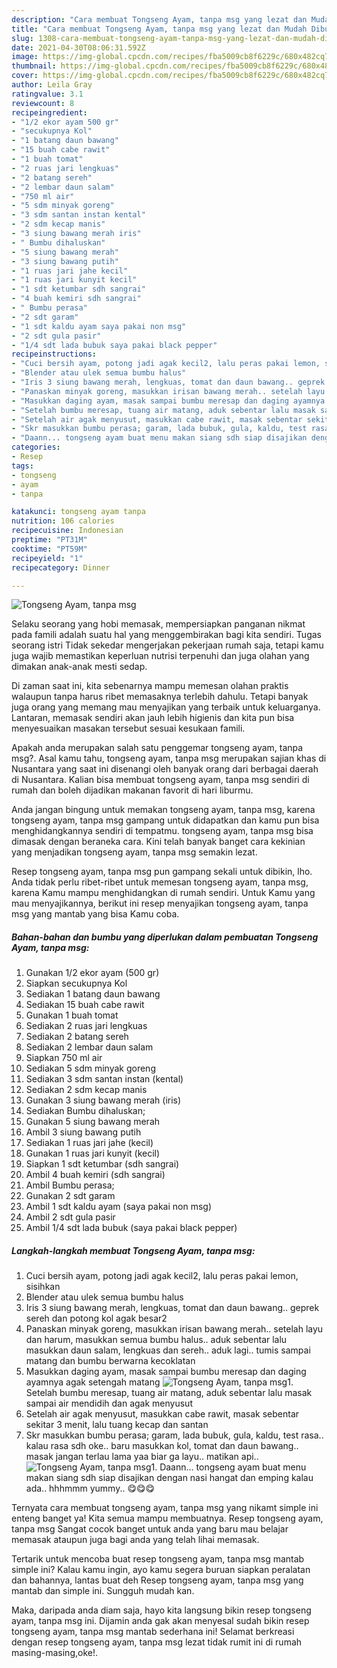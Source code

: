 ```yaml
---
description: "Cara membuat Tongseng Ayam, tanpa msg yang lezat dan Mudah Dibuat"
title: "Cara membuat Tongseng Ayam, tanpa msg yang lezat dan Mudah Dibuat"
slug: 1308-cara-membuat-tongseng-ayam-tanpa-msg-yang-lezat-dan-mudah-dibuat
date: 2021-04-30T08:06:31.592Z
image: https://img-global.cpcdn.com/recipes/fba5009cb8f6229c/680x482cq70/tongseng-ayam-tanpa-msg-foto-resep-utama.jpg
thumbnail: https://img-global.cpcdn.com/recipes/fba5009cb8f6229c/680x482cq70/tongseng-ayam-tanpa-msg-foto-resep-utama.jpg
cover: https://img-global.cpcdn.com/recipes/fba5009cb8f6229c/680x482cq70/tongseng-ayam-tanpa-msg-foto-resep-utama.jpg
author: Leila Gray
ratingvalue: 3.1
reviewcount: 8
recipeingredient:
- "1/2 ekor ayam 500 gr"
- "secukupnya Kol"
- "1 batang daun bawang"
- "15 buah cabe rawit"
- "1 buah tomat"
- "2 ruas jari lengkuas"
- "2 batang sereh"
- "2 lembar daun salam"
- "750 ml air"
- "5 sdm minyak goreng"
- "3 sdm santan instan kental"
- "2 sdm kecap manis"
- "3 siung bawang merah iris"
- " Bumbu dihaluskan"
- "5 siung bawang merah"
- "3 siung bawang putih"
- "1 ruas jari jahe kecil"
- "1 ruas jari kunyit kecil"
- "1 sdt ketumbar sdh sangrai"
- "4 buah kemiri sdh sangrai"
- " Bumbu perasa"
- "2 sdt garam"
- "1 sdt kaldu ayam saya pakai non msg"
- "2 sdt gula pasir"
- "1/4 sdt lada bubuk saya pakai black pepper"
recipeinstructions:
- "Cuci bersih ayam, potong jadi agak kecil2, lalu peras pakai lemon, sisihkan"
- "Blender atau ulek semua bumbu halus"
- "Iris 3 siung bawang merah, lengkuas, tomat dan daun bawang.. geprek sereh dan potong kol agak besar2"
- "Panaskan minyak goreng, masukkan irisan bawang merah.. setelah layu dan harum, masukkan semua bumbu halus.. aduk sebentar lalu masukkan daun salam, lengkuas dan sereh.. aduk lagi.. tumis sampai matang dan bumbu berwarna kecoklatan"
- "Masukkan daging ayam, masak sampai bumbu meresap dan daging ayamnya agak setengah matang"
- "Setelah bumbu meresap, tuang air matang, aduk sebentar lalu masak sampai air mendidih dan agak menyusut"
- "Setelah air agak menyusut, masukkan cabe rawit, masak sebentar sekitar 3 menit, lalu tuang kecap dan santan"
- "Skr masukkan bumbu perasa; garam, lada bubuk, gula, kaldu, test rasa.. kalau rasa sdh oke.. baru masukkan kol, tomat dan daun bawang.. masak jangan terlau lama yaa biar ga layu.. matikan api.."
- "Daann... tongseng ayam buat menu makan siang sdh siap disajikan dengan nasi hangat dan emping kalau ada.. hhhmmm yummy.. 😋😋😋"
categories:
- Resep
tags:
- tongseng
- ayam
- tanpa

katakunci: tongseng ayam tanpa 
nutrition: 106 calories
recipecuisine: Indonesian
preptime: "PT31M"
cooktime: "PT59M"
recipeyield: "1"
recipecategory: Dinner

---
```



![Tongseng Ayam, tanpa msg](https://img-global.cpcdn.com/recipes/fba5009cb8f6229c/680x482cq70/tongseng-ayam-tanpa-msg-foto-resep-utama.jpg)

Selaku seorang yang hobi memasak, mempersiapkan panganan nikmat pada famili adalah suatu hal yang menggembirakan bagi kita sendiri. Tugas seorang istri Tidak sekedar mengerjakan pekerjaan rumah saja, tetapi kamu juga wajib memastikan keperluan nutrisi terpenuhi dan juga olahan yang dimakan anak-anak mesti sedap.

Di zaman  saat ini, kita sebenarnya mampu memesan olahan praktis walaupun tanpa harus ribet memasaknya terlebih dahulu. Tetapi banyak juga orang yang memang mau menyajikan yang terbaik untuk keluarganya. Lantaran, memasak sendiri akan jauh lebih higienis dan kita pun bisa menyesuaikan masakan tersebut sesuai kesukaan famili. 



Apakah anda merupakan salah satu penggemar tongseng ayam, tanpa msg?. Asal kamu tahu, tongseng ayam, tanpa msg merupakan sajian khas di Nusantara yang saat ini disenangi oleh banyak orang dari berbagai daerah di Nusantara. Kalian bisa membuat tongseng ayam, tanpa msg sendiri di rumah dan boleh dijadikan makanan favorit di hari liburmu.

Anda jangan bingung untuk memakan tongseng ayam, tanpa msg, karena tongseng ayam, tanpa msg gampang untuk didapatkan dan kamu pun bisa menghidangkannya sendiri di tempatmu. tongseng ayam, tanpa msg bisa dimasak dengan beraneka cara. Kini telah banyak banget cara kekinian yang menjadikan tongseng ayam, tanpa msg semakin lezat.

Resep tongseng ayam, tanpa msg pun gampang sekali untuk dibikin, lho. Anda tidak perlu ribet-ribet untuk memesan tongseng ayam, tanpa msg, karena Kamu mampu menghidangkan di rumah sendiri. Untuk Kamu yang mau menyajikannya, berikut ini resep menyajikan tongseng ayam, tanpa msg yang mantab yang bisa Kamu coba.

<!--inarticleads1-->

##### Bahan-bahan dan bumbu yang diperlukan dalam pembuatan Tongseng Ayam, tanpa msg:

1. Gunakan 1/2 ekor ayam (500 gr)
1. Siapkan secukupnya Kol
1. Sediakan 1 batang daun bawang
1. Sediakan 15 buah cabe rawit
1. Gunakan 1 buah tomat
1. Sediakan 2 ruas jari lengkuas
1. Sediakan 2 batang sereh
1. Sediakan 2 lembar daun salam
1. Siapkan 750 ml air
1. Sediakan 5 sdm minyak goreng
1. Sediakan 3 sdm santan instan (kental)
1. Sediakan 2 sdm kecap manis
1. Gunakan 3 siung bawang merah (iris)
1. Sediakan  Bumbu dihaluskan;
1. Gunakan 5 siung bawang merah
1. Ambil 3 siung bawang putih
1. Sediakan 1 ruas jari jahe (kecil)
1. Gunakan 1 ruas jari kunyit (kecil)
1. Siapkan 1 sdt ketumbar (sdh sangrai)
1. Ambil 4 buah kemiri (sdh sangrai)
1. Ambil  Bumbu perasa;
1. Gunakan 2 sdt garam
1. Ambil 1 sdt kaldu ayam (saya pakai non msg)
1. Ambil 2 sdt gula pasir
1. Ambil 1/4 sdt lada bubuk (saya pakai black pepper)




<!--inarticleads2-->

##### Langkah-langkah membuat Tongseng Ayam, tanpa msg:

1. Cuci bersih ayam, potong jadi agak kecil2, lalu peras pakai lemon, sisihkan
1. Blender atau ulek semua bumbu halus
1. Iris 3 siung bawang merah, lengkuas, tomat dan daun bawang.. geprek sereh dan potong kol agak besar2
1. Panaskan minyak goreng, masukkan irisan bawang merah.. setelah layu dan harum, masukkan semua bumbu halus.. aduk sebentar lalu masukkan daun salam, lengkuas dan sereh.. aduk lagi.. tumis sampai matang dan bumbu berwarna kecoklatan
1. Masukkan daging ayam, masak sampai bumbu meresap dan daging ayamnya agak setengah matang
<img src="//assets-global.cpcdn.com/assets/icons/button_play-2c75c40dde080a61004c1f40b05d8f140eaff45d7e9e6481dc71c63d2e7c4909.png" alt="Tongseng Ayam, tanpa msg">1. Setelah bumbu meresap, tuang air matang, aduk sebentar lalu masak sampai air mendidih dan agak menyusut
1. Setelah air agak menyusut, masukkan cabe rawit, masak sebentar sekitar 3 menit, lalu tuang kecap dan santan
1. Skr masukkan bumbu perasa; garam, lada bubuk, gula, kaldu, test rasa.. kalau rasa sdh oke.. baru masukkan kol, tomat dan daun bawang.. masak jangan terlau lama yaa biar ga layu.. matikan api..
<img src="//assets-global.cpcdn.com/assets/icons/button_play-2c75c40dde080a61004c1f40b05d8f140eaff45d7e9e6481dc71c63d2e7c4909.png" alt="Tongseng Ayam, tanpa msg">1. Daann... tongseng ayam buat menu makan siang sdh siap disajikan dengan nasi hangat dan emping kalau ada.. hhhmmm yummy.. 😋😋😋




Ternyata cara membuat tongseng ayam, tanpa msg yang nikamt simple ini enteng banget ya! Kita semua mampu membuatnya. Resep tongseng ayam, tanpa msg Sangat cocok banget untuk anda yang baru mau belajar memasak ataupun juga bagi anda yang telah lihai memasak.

Tertarik untuk mencoba buat resep tongseng ayam, tanpa msg mantab simple ini? Kalau kamu ingin, ayo kamu segera buruan siapkan peralatan dan bahannya, lantas buat deh Resep tongseng ayam, tanpa msg yang mantab dan simple ini. Sungguh mudah kan. 

Maka, daripada anda diam saja, hayo kita langsung bikin resep tongseng ayam, tanpa msg ini. Dijamin anda gak akan menyesal sudah bikin resep tongseng ayam, tanpa msg mantab sederhana ini! Selamat berkreasi dengan resep tongseng ayam, tanpa msg lezat tidak rumit ini di rumah masing-masing,oke!.

